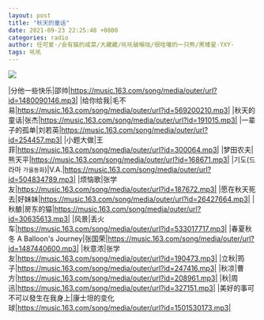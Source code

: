 ```yaml
---
layout: post
title: "秋天的童话"
date: 2021-09-23 22:25:48 +0800
categories: radio
author: 任可爱-/会有猫的咸菜/大藏藏/吼吼破喉咙/很哇噻的一只熊/黑矮星-YXY-
tags: 吼吼
---
```

![]({{site.baseurl}}/images/cover_20210923.jpg)

|分他一些快乐|邵帅|https://music.163.com/song/media/outer/url?id=1480090146.mp3|
|给你给我|毛不易|https://music.163.com/song/media/outer/url?id=569200210.mp3|
|秋天的童话|张杰|https://music.163.com/song/media/outer/url?id=191015.mp3|
|一辈子的孤单|刘若英|https://music.163.com/song/media/outer/url?id=254457.mp3|
|小题大做|王菲|https://music.163.com/song/media/outer/url?id=300064.mp3|
|梦田农夫|熊天平|https://music.163.com/song/media/outer/url?id=168671.mp3|
|기도(드라마 `가을동화`)|V.A.|https://music.163.com/song/media/outer/url?id=504834789.mp3|
|烦恼歌|张学友|https://music.163.com/song/media/outer/url?id=187672.mp3|
|愿在秋天死去|好妹妹|https://music.163.com/song/media/outer/url?id=26427664.mp3|
|秋酿|房东的猫|https://music.163.com/song/media/outer/url?id=30635613.mp3|
|风景|丢火车|https://music.163.com/song/media/outer/url?id=533017717.mp3|
|春夏秋冬 A Balloon's Journey|张国荣|https://music.163.com/song/media/outer/url?id=1487440600.mp3|
|秋意浓|张学友|https://music.163.com/song/media/outer/url?id=190473.mp3|
|立秋|筠子|https://music.163.com/song/media/outer/url?id=247416.mp3|
|秋凉|曹方|https://music.163.com/song/media/outer/url?id=208961.mp3|
|秋|周迅|https://music.163.com/song/media/outer/url?id=327151.mp3|
|美好的事可不可以發生在我身上|康士坦的变化球|https://music.163.com/song/media/outer/url?id=1501530173.mp3|

